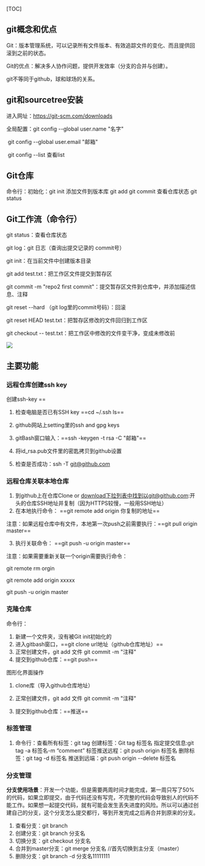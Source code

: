 [TOC]

## git概念和优点

Git：版本管理系统，可以记录所有文件版本、有效追踪文件的变化、而且提供回滚到之前的状态。

Git的优点：解决多人协作问题，提供开发效率（分支的合并与创建）。

git不等同于github，球和球场的关系。



## git和sourcetree安装

进入网址：https://git-scm.com/downloads

全局配置：git config --global user.name "名字"

​					git config --global user.email "邮箱"

​					git config --list  查看list



## Git仓库

命令行：初始化：git init   添加文件到版本库  git add    git commit    查看仓库状态    git status



## Git工作流（命令行）

git status：查看仓库状态

git log：git 日志（查询出提交记录的 commit号）

git init：在当前文件中创建版本目录

git add test.txt：把工作区文件提交到暂存区

git commit -m "repo2 first commit"：提交暂存区文件到仓库中，并添加描述信息、注释

git reset --hard （git log里的commit号码）：回滚

git reset HEAD test.txt：把暂存区修改的文件回归到工作区

git checkout -- test.txt：把工作区中修改的文件变干净，变成未修改前

![](C:\Users\chenz\Desktop\git\笔记\git和github\图片\5dccbba500011f7412800720.jpg)



## 主要功能

### 远程仓库创建ssh key

创建ssh-key  ==  

1.  检查电脑是否已有SSH key     ==cd ~/.ssh   ls==

2.  github网站上setting里的ssh and gpg keys

3.  gitBash窗口输入：==ssh -keygen -t rsa -C "邮箱"==

4.  将id_rsa.pub文件里的密匙拷贝到github设置

5.  检查是否成功：ssh -T git@github.com

    

### 远程仓库关联本地仓库

1. 到github上在仓库Clone or download下拉列表中找到以git@github.com:开头的仓库SSH地址并复制（因为HTTPS较慢，一般用SSH地址）
2. 在本地执行命令：
==git remote add origin 你复制的地址==

注意：如果远程仓库中有文件，本地第一次push之前需要执行：==git pull origin master==

3. 执行关联命令：
==git push -u origin master==

注意：如果需要重新关联一个origin需要执行命令：

git remote rm orgin

git remote add origin xxxxx

git push -u origin master




### 克隆仓库

命令行：

1.  新建一个文件夹，没有被Git init初始化的
2.  进入gitbash窗口，==git clone  url地址（github仓库地址）==
3.  正常创建文件，git add 文件  git commit -m "注释"
4.  提交到github仓库：==git push==

图形化界面操作

1.  clone库（导入github仓库地址）

2.  正常创建文件，git add 文件  git commit -m "注释"

3.  提交到github仓库：==推送==

    

### 标签管理

1.  命令行：查看所有标签：git tag    创建标签：Git tag 标签名  指定提交信息:git tag -a 标签名-m “comment”      标签推送远程：git push origin 标签名   删除标签：git tag -d 标签名 推送到远端：git push origin --delete 标签名



### 分支管理

**分支使用场景**：开发一个功能，但是需要两周时间才能完成，第一周只写了50%的代码，如果立即提交，由于代码还没有写完，不完整的代码会导致别人的代码不能工作。如果想一起提交代码，就有可能会发生丢失进度的风险。所以可以通过创建自己的分支，这个分支怎么提交都行，等到开发完成之后再合并到原来的分支。

1.  查看分支：git branch
2.  创建分支：git branch 分支名
3.  切换分支：git checkout 分支名
4.  合并到master分支：git merge 分支名  //首先切换到主分支（master）
5.  删除分支：git branch -d 分支名11111111



